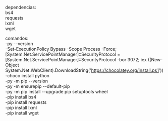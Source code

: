 dependencias:  
bs4  
requests  
lxml  
wget

comandos:  
-py --version  
-Set-ExecutionPolicy Bypass -Scope Process -Force; [System.Net.ServicePointManager]::SecurityProtocol = [System.Net.ServicePointManager]::SecurityProtocol -bor 3072; iex ((New-Object System.Net.WebClient).DownloadString('https://chocolatey.org/install.ps1'))  
-choco install python  
-py -m pip --version  
-py -m ensurepip --default-pip  
-py -m pip install --upgrade pip setuptools wheel  
-pip install bs4  
-pip install requests  
-pip install lxml  
-pip install wget